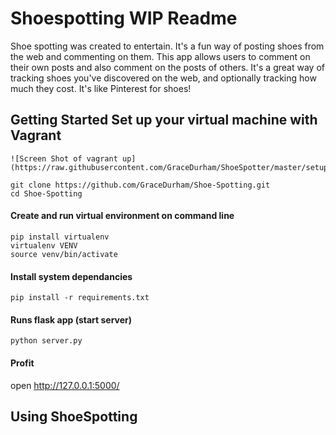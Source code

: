 # Shoespotting WIP Readme

Shoe spotting was created to entertain. It's a fun way of posting shoes from the web and commenting on them. This app allows users to comment on their own posts and also comment on the posts of others. It's a great way of tracking shoes you've discovered on the web, and optionally tracking how much they cost. It's like Pinterest for shoes!


## Getting Started Set up your virtual machine with Vagrant 

```
![Screen Shot of vagrant up](https://raw.githubusercontent.com/GraceDurham/ShoeSpotter/master/setup_vagrant.png)
```


```
git clone https://github.com/GraceDurham/Shoe-Spotting.git
cd Shoe-Spotting
```
#### Create and run virtual environment on command line

```
pip install virtualenv
virtualenv VENV
source venv/bin/activate
```

#### Install system dependancies 

```
pip install -r requirements.txt
```

#### Runs flask app (start server)

```
python server.py 
```

#### Profit

open http://127.0.0.1:5000/


## Using ShoeSpotting 



